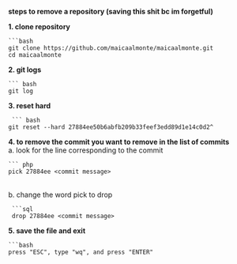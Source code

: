 **steps to remove a repository (saving this shit bc im forgetful)**

**1. clone repository**

    ```bash
    git clone https://github.com/maicaalmonte/maicaalmonte.git
    cd maicaalmonte

**2. git logs**

    ``` bash
    git log

**3. reset hard**

     ``` bash
    git reset --hard 27884ee50b6abfb209b33feef3edd89d1e14c0d2^


**4. to remove the commit you want to remove in the list of commits**
<br>a. look for the line corresponding to the commit

    ``` php
    pick 27884ee <commit message>
 <br>b. change the word pick to drop

     ```sql
     drop 27884ee <commit message>

  **5. save the file and exit**

    ```bash
    press "ESC", type "wq", and press "ENTER"

    


